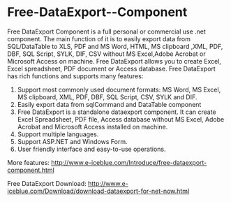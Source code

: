 Free-DataExport--Component
==========================

Free DataExport Component is a full personal or commercial  use .net component. The main function of it is to easily export data from SQL/DataTable to XLS, PDF and MS Word, HTML, MS clipboard ,XML, PDF, DBF, SQL Script, SYLK, DIF, CSV without MS Excel,Adobe Acrobat or Microsoft Access on machine. Free DataExport  allows you to create Excel, Excel spreadsheet, PDF document or Access database.
Free DataExport has rich functions and supports many features:
1.  Support most commonly used document formats: MS Word, MS Excel, MS clipboard, XML, PDF, DBF, SQL Script, CSV, SYLK and DIF.
2.	Easily export data from sqlCommand and DataTable component
3.	Free DataExport is a standalone dataexport component. It can create Excel Spreadsheet, PDF file, Access database without MS Excel, Adobe Acrobat and Microsoft Access installed on machine.
4.	Support multiple languages.
5.	Support ASP.NET and Windows Form.
6.	User friendly interface and easy-to-use operations.

More features: http://www.e-iceblue.com/Introduce/free-dataexport-component.html

Free DataExport Download: http://www.e-iceblue.com/Download/download-dataexport-for-net-now.html
